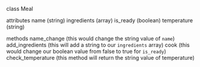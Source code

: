 class Meal

attributes
name (string)
ingredients (array)
is_ready (boolean)
temperature (string)


methods
name_change (this would change the string value of `name`)
add_ingredients (this will add a string to our `ingredients` array)
cook (this would change our boolean value from false to true for `is_ready`)
check_temperature (this method will return the string value of temperature)
